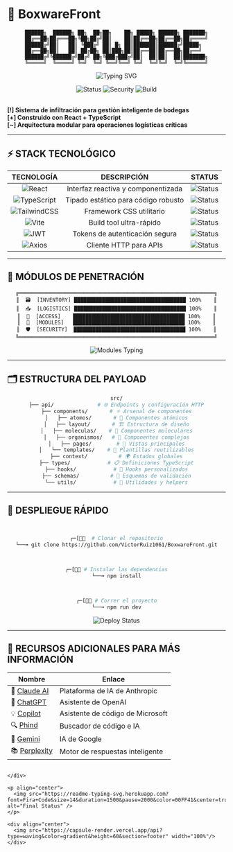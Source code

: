 # 🔰 BoxwareFront

<div align="center">

```
██████╗  ██████╗ ██╗  ██╗██╗    ██╗ █████╗ ██████╗ ███████╗
██╔══██╗██╔═══██╗╚██╗██╔╝██║    ██║██╔══██╗██╔══██╗██╔════╝
██████╔╝██║   ██║ ╚███╔╝ ██║ █╗ ██║███████║██████╔╝█████╗  
██╔══██╗██║   ██║ ██╔██╗ ██║███╗██║██╔══██║██╔══██╗██╔══╝  
██████╔╝╚██████╔╝██╔╝ ██╗╚███╔███╔╝██║  ██║██║  ██║███████╗
╚═════╝  ╚═════╝ ╚═╝  ╚═╝ ╚══╝╚══╝ ╚═╝  ╚═╝╚═╝  ╚═╝╚══════╝
```

</div>

<p align="center">
  <img src="https://readme-typing-svg.herokuapp.com?font=Fira+Code&size=20&duration=3000&pause=1000&color=00FF00&center=true&vCenter=true&width=600&lines=Sistema+de+infiltración+logística;Arquitectura+modular+avanzada;React+%2B+TypeScript+%2B+Vite;Gestión+inteligente+de+bodegas" alt="Typing SVG" />
</p>

<div align="center">
  <img src="https://img.shields.io/badge/Status-🟢%20OPERATIVO-brightgreen?style=for-the-badge&logo=statuspage" alt="Status"/>
  <img src="https://img.shields.io/badge/Security-🔒%20ENCRYPTED-red?style=for-the-badge&logo=security" alt="Security"/>
  <img src="https://img.shields.io/badge/Build-✅%20PASSING-success?style=for-the-badge&logo=github-actions" alt="Build"/>
</div>

<br>

**[!] Sistema de infiltración para gestión inteligente de bodegas**  
**[+] Construido con React + TypeScript**  
**[~] Arquitectura modular para operaciones logísticas críticas**

---

## ⚡ STACK TECNOLÓGICO

<div align="center">

| **TECNOLOGÍA** | **DESCRIPCIÓN** | **STATUS** |
|:---:|:---:|:---:|
| ![React](https://img.shields.io/badge/React-20232A?style=for-the-badge&logo=react&logoColor=61DAFB) | Interfaz reactiva y componentizada | ![Status](https://img.shields.io/badge/🟢-ACTIVO-brightgreen) |
| ![TypeScript](https://img.shields.io/badge/TypeScript-007ACC?style=for-the-badge&logo=typescript&logoColor=white) | Tipado estático para código robusto | ![Status](https://img.shields.io/badge/🟢-ACTIVO-brightgreen) |
| ![TailwindCSS](https://img.shields.io/badge/Tailwind_CSS-38B2AC?style=for-the-badge&logo=tailwind-css&logoColor=white) | Framework CSS utilitario | ![Status](https://img.shields.io/badge/🟢-ACTIVO-brightgreen) |
| ![Vite](https://img.shields.io/badge/Vite-646CFF?style=for-the-badge&logo=vite&logoColor=white) | Build tool ultra-rápido | ![Status](https://img.shields.io/badge/🟢-ACTIVO-brightgreen) |
| ![JWT](https://img.shields.io/badge/JWT-000000?style=for-the-badge&logo=JSON%20web%20tokens&logoColor=white) | Tokens de autenticación segura | ![Status](https://img.shields.io/badge/🔒-SEGURO-red) |
| ![Axios](https://img.shields.io/badge/Axios-5A29E4?style=for-the-badge&logo=axios&logoColor=white) | Cliente HTTP para APIs | ![Status](https://img.shields.io/badge/🌐-CONECTADO-blue) |

</div>

---

## 🎯 MÓDULOS DE PENETRACIÓN

<div align="center">

```
╔═══════════════════════════════════════════════════════════════╗
║  🗃️  [INVENTORY] ████████████████████████████████████ 100%    ║
║  📥  [LOGISTICS] ████████████████████████████████████ 100%    ║
║  👤  [ACCESS]    ████████████████████████████████████ 100%    ║
║  📁  [MODULES]   ████████████████████████████████████ 100%    ║
║  🛡️  [SECURITY]  ████████████████████████████████████ 100%    ║
╚═══════════════════════════════════════════════════════════════╝
```

</div>

<p align="center">
  <img src="https://readme-typing-svg.herokuapp.com?font=Fira+Code&size=16&duration=2000&pause=500&color=00FF00&center=true&vCenter=true&width=800&lines=🗃️+Control+total+de+productos+y+stock;📥+Entrada%2Fsalida+de+mercancía+trackeada;👤+Gestión+de+usuarios+y+privilegios;📁+Permisos+granulares+por+módulo;🛡️+Sistema+de+autenticación+multicapa" alt="Modules Typing" />
</p>

---

## 🗂️ ESTRUCTURA DEL PAYLOAD

<div align="center">

```bash
src/
├── api/              # 🌐 Endpoints y configuración HTTP
├── components/       # ⚛️ Arsenal de componentes
│   ├── atomos/       # 🔬 Componentes atómicos
│   ├── layout/       # 🏗️ Estructura de diseño
│   ├── moleculas/    # 🧬 Componentes moleculares
│   ├── organismos/   # 🦠 Componentes complejos
│   ├── pages/        # 📄 Vistas principales
│   └── templates/    # 🎨 Plantillas reutilizables
├── context/          # 🌍 Estados globales
├── types/            # 📋 Definiciones TypeScript
├── hooks/            # 🎣 Hooks personalizados
├── schemas/          # 📐 Esquemas de validación
└── utils/            # 🔧 Utilidades y helpers
```

</div>

---

## 🚀 DESPLIEGUE RÁPIDO

<div align="center">

```bash


┌─[👨‍💻  # Clonar el repositorio
└──╼ git clone https://github.com/VictorRuiz1061/BoxwareFront.git



┌─[👨‍💻 # Instalar las dependencias
└──╼ npm install



┌─[👨‍💻 # Correr el proyecto
└──╼ npm run dev

```

</div>

<p align="center">
  <img src="https://readme-typing-svg.herokuapp.com?font=Fira+Code&size=18&duration=2500&pause=800&color=FF6B6B&center=true&vCenter=true&width=600&lines=[!]+Sistema+listo+para+operaciones;[%2B]+Acceso+garantizado;[~]+Todos+los+módulos+operativos;[✓]+Conexión+establecida" alt="Deploy Status" />
</p>

---
## 🤖 RECURSOS ADICIONALES PARA MÁS INFORMACIÓN

| Nombre         | Enlace                                                                 |
|----------------|------------------------------------------------------------------------|
| 🤖 [Claude AI](https://claude.ai/)                 | Plataforma de IA de Anthropic       |
| 🧠 [ChatGPT](https://chat.openai.com/)             | Asistente de OpenAI                |
| 💡 [Copilot](https://copilot.microsoft.com/chats/) | Asistente de código de Microsoft   |
| 🔍 [Phind](https://www.phind.com/)                 | Buscador de código e IA            |
| 🧭 [Gemini](https://gemini.google.com/app?hl=es)   | IA de Google                       |
| 📚 [Perplexity](https://www.perplexity.ai/)        | Motor de respuestas inteligente    |
```

</div>

<p align="center">
  <img src="https://readme-typing-svg.herokuapp.com?font=Fira+Code&size=14&duration=1500&pause=2000&color=00FF41&center=true&vCenter=true&width=400&lines=Sistema+BoxwareFront+Activo;Conexión+Segura+Establecida;Todos+los+Módulos+Online;Listo+para+Operaciones" alt="Final Status" />
</p>

<div align="center">
  <img src="https://capsule-render.vercel.app/api?type=waving&color=gradient&height=60&section=footer" width="100%"/>
</div>
